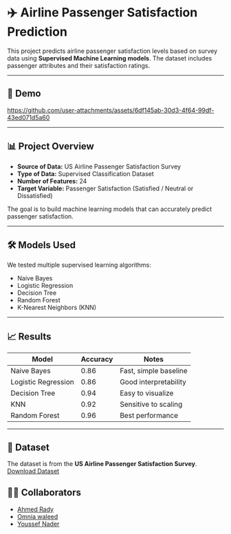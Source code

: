 # ✈️ Airline Passenger Satisfaction Prediction

This project predicts airline passenger satisfaction levels based on survey data using **Supervised Machine Learning models**. The dataset includes passenger attributes and their satisfaction ratings.

---

## 🎥 Demo

https://github.com/user-attachments/assets/6df145ab-30d3-4f64-99df-43ed071d5a60

---

## 📊 Project Overview

- **Source of Data:** US Airline Passenger Satisfaction Survey
- **Type of Data:** Supervised Classification Dataset
- **Number of Features:** 24
- **Target Variable:** Passenger Satisfaction (Satisfied / Neutral or Dissatisfied)

The goal is to build machine learning models that can accurately predict passenger satisfaction.

---

## 🛠️ Models Used

We tested multiple supervised learning algorithms:

- Naive Bayes
- Logistic Regression
- Decision Tree
- Random Forest
- K-Nearest Neighbors (KNN)

---

## 📈 Results

| Model               | Accuracy | Notes                 |
| ------------------- | -------- | --------------------- |
| Naive Bayes         | 0.86     | Fast, simple baseline |
| Logistic Regression | 0.86     | Good interpretability |
| Decision Tree       | 0.94     | Easy to visualize     |
| KNN                 | 0.92     | Sensitive to scaling  |
| Random Forest       | 0.96     | Best performance      |

---

## 📂 Dataset

The dataset is from the **US Airline Passenger Satisfaction Survey**.  
[Download Dataset](https://www.kaggle.com/datasets/teejmahal20/airline-passenger-satisfaction)

## 👨‍💻 Collaborators  

- [Ahmed Rady](https://github.com/AhmedRady66)  
- [Omnia waleed](https://github.com/Omniawaleed)  
- [Youssef Nader](https://github.com/YoussefNader12)  
 

